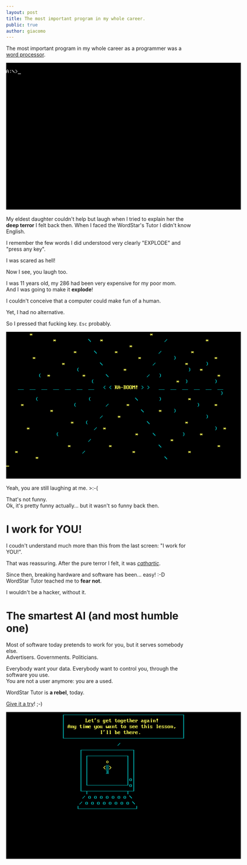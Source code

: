 ```yaml
---
layout: post
title: The most important program in my whole career.
public: true
author: giacomo
---
```

The most important program in my whole career as a programmer was a [word processor](https://en.wikipedia.org/wiki/WordStar).

<img src="/cache/1992/wordstar.gif" style="max-width: 649px;" title="WordStar's Tutor teaching me hacking"/>

My eldest daughter couldn't help but laugh when I tried to explain her
the **deep terror** I felt back then. When I faced the WordStar's Tutor
I didn't know English.  

I remember the few words I did understood very clearly "EXPLODE" and "press any key".

I was scared as hell!

Now I see, you laugh too.

I was 11 years old, my 286 had been very expensive for my poor mom.  
And I was going to make it **explode**!

I couldn't conceive that a computer could make fun of a human.

Yet, I had no alternative.

So I pressed that fucking key. `Esc` probably.

<img src="/cache/1992/teachme_006.png" style="max-width: 649px;" title="KA-BOOM! My precious 286... was exploding!"/>

Yeah, you are still laughing at me. >:-(

That's not funny.   
Ok, it's pretty funny actually... but it wasn't so funny back then.

# I work for YOU!

I coudn't understand much more than this from the last screen: "I work for YOU!". 

That was reassuring. After the pure terror I felt, it was [*cathartic*](https://en.wikipedia.org/wiki/Catharsis).

Since then, breaking hardware and software has been... easy! :-D  
WordStar Tutor teached me to **fear not**.

I wouldn't be a hacker, without it.

# The smartest AI (and most humble one)

Most of software today pretends to work for you, but it serves somebody else.  
Advertisers. Governments. Politicians.

Everybody want your data. Everybody want to control you, through the software you use.  
You are not a user anymore: you are a used.

WordStar Tutor is **a rebel**, today.

[Give it a try](/cache/1992/WordStar_Professional_4.00_for_DOS.7z)! ;-)

<img src="/cache/1992/goodbye.gif" style="max-width: 649px;" title="Goodbye from an AI way smarter than you might thing..."/>
